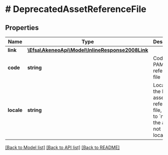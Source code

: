 # # DeprecatedAssetReferenceFile

## Properties

Name | Type | Description | Notes
------------ | ------------- | ------------- | -------------
**link** | [**\Efsa\AkeneoApi\Model\InlineResponse2008Link**](InlineResponse2008Link.md) |  | [optional]
**code** | **string** | Code of the PAM asset reference file | [optional]
**locale** | **string** | Locale of the PAM asset reference file, equal to &#x60;null&#x60; if the asset is not localizable | [optional]

[[Back to Model list]](../../README.md#models) [[Back to API list]](../../README.md#endpoints) [[Back to README]](../../README.md)
